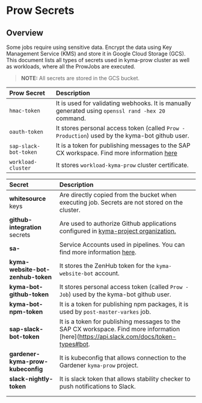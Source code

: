 
# Prow Secrets

## Overview

Some jobs require using sensitive data. Encrypt the data using Key Management Service (KMS) and store it in Google Cloud Storage (GCS).
This document lists all types of secrets used in kyma-prow cluster as well as workloads, where all the ProwJobs are executed.

>**NOTE:** All secrets are stored in the GCS bucket.



| Prow Secret   | Description | 
| :---------- | :---------------- | 
| `hmac-token`| It is used for validating webhooks. It is manually generated using `openssl rand -hex 20` command.| 
| `oauth-token`| It stores personal access token (called `Prow - Production`) used by the kyma-bot github user. | 
|`sap-slack-bot-token`| It is a token for publishing messages to the SAP CX workspace. Find more information [here](https://api.slack.com/docs/token-types#bot) |
|`workload-cluster`| It stores `workload-kyma-prow` cluster certificate. |


| Secret   | Description | 
| :---------- | :---------------- | 
| **whitesource** keys| Are directly copied from the bucket when executing job. Secrets are not stored on the cluster. | 
| **github-integration** secrets| Are used to authorize Github applications configured in [kyma-project organization.](https://github.com/organizations/kyma-project/settings/applications)|
| **sa-**| Service Accounts used in pipelines. You can find more information [here](/docs/prow/authorization.md).| 
| **kyma-website-bot-zenhub-token**| It stores the ZenHub token for the `kyma-website-bot` account.| 
| **kyma-bot-github-token**| It stores personal access token (called `Prow - Job`) used by the kyma-bot github user.| 
|**kyma-bot-npm-token** | It is a token for publishing npm packages, it is used by `post-master-varkes` job.| 
|**sap-slack-bot-token** | It is a token for publishing messages to the SAP CX workspace. Find more information [here](https://api.slack.com/docs/token-types#bot.|
| **gardener-kyma-prow-kubeconfig**| It is kubeconfig that allows connection to the Gardener `kyma-prow` project.| 
| **slack-nightly-token**| It is slack token that allows stability checker to push notifications to Slack. |
| | | 
                                                                                         |
